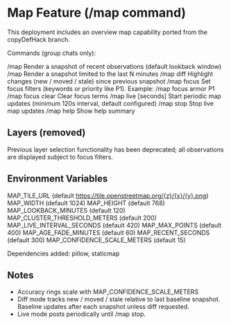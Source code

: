 Map Feature (/map command)
=================================

This deployment includes an overview map capability ported from the copyDefHack branch.

Commands (group chats only):

 /map                Render a snapshot of recent observations (default lookback window)
 /map <minutes>      Render a snapshot limited to the last N minutes
 /map diff           Highlight changes (new / moved / stale) since previous snapshot
 /map focus <terms>  Set focus filters (keywords or priority like P1). Example: /map focus armor P1
 /map focus clear    Clear focus terms
 /map live [seconds] Start periodic map updates (minimum 120s interval, default configured)
 /map stop           Stop live map updates
 /map help           Show help summary

Layers (removed)
----------------
Previous layer selection functionality has been deprecated; all observations are displayed subject to focus filters.

Environment Variables
---------------------
MAP_TILE_URL (default https://tile.openstreetmap.org/{z}/{x}/{y}.png)
MAP_WIDTH (default 1024)
MAP_HEIGHT (default 768)
MAP_LOOKBACK_MINUTES (default 120)
MAP_CLUSTER_THRESHOLD_METERS (default 200)
MAP_LIVE_INTERVAL_SECONDS (default 420)
MAP_MAX_POINTS (default 400)
MAP_AGE_FADE_MINUTES (default 60)
MAP_RECENT_SECONDS (default 300)
MAP_CONFIDENCE_SCALE_METERS (default 15)

Dependencies added: pillow, staticmap

Notes
-----
- Accuracy rings scale with MAP_CONFIDENCE_SCALE_METERS
- Diff mode tracks new / moved / stale relative to last baseline snapshot. Baseline updates after each snapshot unless diff requested.
- Live mode posts periodically until /map stop.
